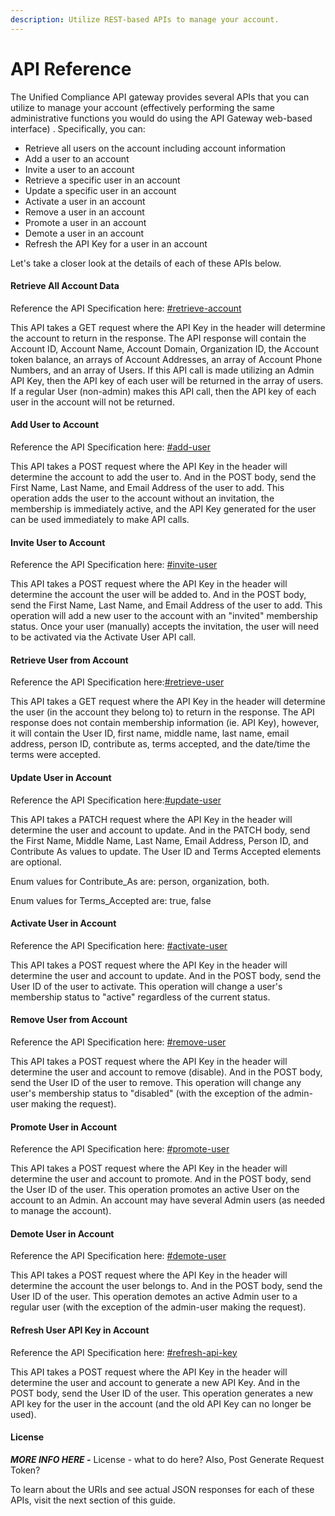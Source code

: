 ```yaml
---
description: Utilize REST-based APIs to manage your account.
---
```


# API Reference

The Unified Compliance API gateway provides several APIs that you can utilize to manage your account (effectively performing the same administrative functions you would do using the API Gateway web-based interface) .  Specifically, you can:

* Retrieve all users on the account including account information
* Add a user to an account&#x20;
* Invite a user to an account
* Retrieve a specific user in an account
* Update a specific user in an account
* Activate a user in an account
* Remove a user in an account
* Promote a user in an account
* Demote a user in an account
* Refresh the API Key for a user in an account

Let's take a closer look at the details of each of these APIs below.

#### Retrieve All Account Data

Reference the API Specification here:  [#retrieve-account](api-test.md#retrieve-account "mention")

This API takes a GET request where the API Key in the header will determine the account to return in the response.  The API response will contain the Account ID, Account Name, Account Domain, Organization ID, the Account token balance, an arrays of Account Addresses, an array of Account Phone Numbers, and an array of Users.  If this API call is made utilizing an Admin API Key, then the API key of each user will be returned in the array of users.  If a regular User (non-admin) makes this  API call, then the API key of each user in the account will not be returned. &#x20;

#### Add User to Account

Reference the API Specification here:  [#add-user](api-test.md#add-user "mention")

This API takes a POST request where the API Key in the header will determine the account to add the user to.  And in the POST body, send the First Name, Last Name, and Email Address of the user to add.  This operation adds the user to the account without an invitation, the membership is immediately active, and the API Key generated for the user can be used immediately to make API calls.&#x20;

#### Invite User to Account

Reference the API Specification here:  [#invite-user](api-test.md#invite-user "mention")

This API takes a POST request where the API Key in the header will determine the account the user will be added to.  And in the POST body, send the First Name, Last Name, and Email Address of the user to add.  This operation will add a new user to the account with an "invited" membership status.  Once your user (manually) accepts the invitation, the user will need to be activated via the Activate User API call.

#### Retrieve User from Account

Reference the API Specification here:[#retrieve-user](api-test.md#retrieve-user "mention") &#x20;

This API takes a GET request where the API Key in the header will determine the user (in the account they belong to) to return in the response.  The API response does not contain membership information (ie. API Key), however, it will contain the User ID, first name, middle name, last name, email address, person ID, contribute as, terms accepted, and the date/time the terms were accepted. &#x20;

#### Update User in Account

Reference the API Specification here:[#update-user](api-test.md#update-user "mention")

This API takes a PATCH request where the API Key in the header will determine the user and account to update.  And in the PATCH body, send the First Name, Middle Name, Last Name, Email Address, Person ID, and Contribute As values to update.  The User ID and Terms Accepted elements are optional. &#x20;

Enum values for Contribute\_As are:  person, organization, both. &#x20;

Enum values for Terms\_Accepted are:  true, false &#x20;

#### Activate User in Account

Reference the API Specification here: [#activate-user](api-test.md#activate-user "mention")

This API takes a POST request where the API Key in the header will determine the user and account to update.  And in the POST body, send the User ID of the user to activate.  This operation will change a user's membership status to "active" regardless of the current status.

#### Remove User from Account

Reference the API Specification here: [#remove-user](api-test.md#remove-user "mention")

This API takes a POST request where the API Key in the header will determine the user and account to remove (disable).  And in the POST body, send the User ID of the user to remove.  This operation will change any user's membership status to "disabled" (with the exception of the admin-user making the request). &#x20;

#### Promote User in Account

Reference the API Specification here: [#promote-user](api-test.md#promote-user "mention")

This API takes a POST request where the API Key in the header will determine the user and account to promote.  And in the POST body, send the User ID of the user.  This operation promotes an active User on the account to an Admin.   An account may have several Admin users (as needed to manage the account). &#x20;

#### Demote User in Account

Reference the API Specification here: [#demote-user](api-test.md#demote-user "mention")

This API takes a POST request where the API Key in the header will determine the account the user belongs to.  And in the POST body, send the User ID of the user.  This operation demotes an active Admin user to a regular user (with the exception of the admin-user making the request).

#### Refresh User API Key in Account

Reference the API Specification here: [#refresh-api-key](api-test.md#refresh-api-key "mention")

This API takes a POST request where the API Key in the header will determine the user and account to generate a new API Key.  And in the POST body, send the User ID of the user.  This operation generates a new API key for the user in the account (and the old API Key can no longer be used). &#x20;

#### License

_**MORE INFO HERE -**_ License - what to do here?   Also, Post Generate Request Token?

To learn about the URIs and see actual JSON responses for each of these APIs, visit the next section of this guide.
